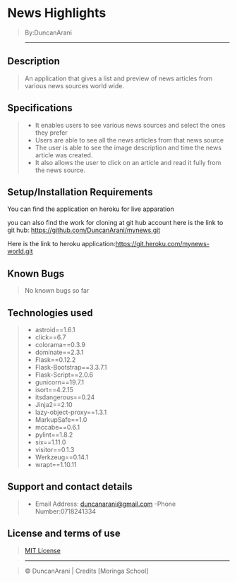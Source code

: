 # News Highlights

> By:DuncanArani

> ------------------------------------------------------------------------------

## Description

> An application that gives a list and preview of news articles from various news sources world wide.

## Specifications

> - It enables users to see various news sources and select the ones they prefer
> - Users are able to see all the news articles from that news source
> - The user is able to see the image description and time the news article was created.
> - It also allows the user to click on an article and read it fully from the news source.

## Setup/Installation Requirements
You can find the application on heroku for live apparation

you can also find the work for cloning at git hub account
here is the link to git hub:
https://github.com/DuncanArani/mynews.git

Here is the link to heroku application:https://git.heroku.com/mynews-world.git

## Known Bugs

> No known bugs so far

## Technologies used

> - astroid==1.6.1
> - click==6.7
> - colorama==0.3.9
> - dominate==2.3.1
> - Flask==0.12.2
> - Flask-Bootstrap==3.3.7.1
> - Flask-Script==2.0.6
> - gunicorn==19.7.1
> - isort==4.2.15
> - itsdangerous==0.24
> - Jinja2==2.10
> - lazy-object-proxy==1.3.1
> - MarkupSafe==1.0
> - mccabe==0.6.1
> - pylint==1.8.2
> - six==1.11.0
> - visitor==0.1.3
> - Werkzeug==0.14.1
> - wrapt==1.10.11


## Support and contact details


> - Email Address: duncanarani@gmail.com
> -Phone Number:0718241334

## License and terms of use

> [MIT License](license)

> --------------------------------------------------------------------------------

> © DuncanArani | Credits [Moringa School]
